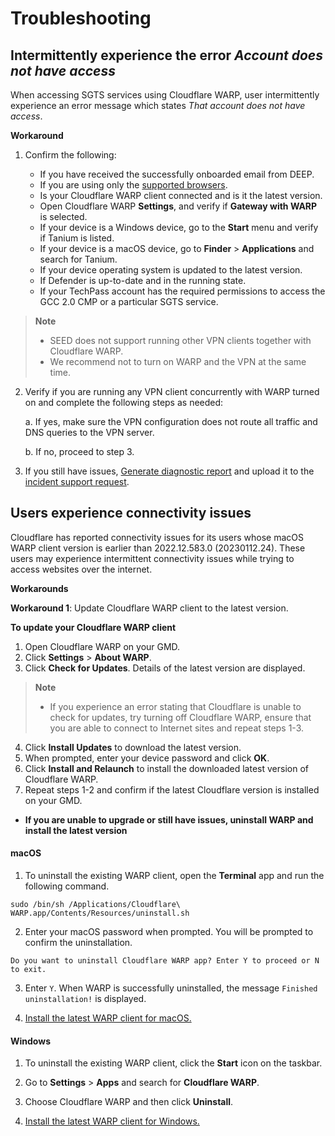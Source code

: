 # Troubleshooting

## Intermittently experience the error *Account does not have access*

When accessing SGTS services using Cloudflare WARP, user intermittently experience an error message which states *That account does not have access*.

**Workaround**

1. Confirm the following:

    - If you have received the successfully onboarded email from DEEP.
    - If you are using only the [supported browsers](additional-resources/best-practices).
    - Is your Cloudflare WARP client connected and is it the latest version. 
    - Open Cloudflare WARP **Settings**, and verify if **Gateway with WARP** is selected.
    - If your device is a Windows device, go to the **Start** menu and verify if Tanium is listed.
    - If your device is a macOS device, go to **Finder** > **Applications** and search for Tanium.
    - If your device operating system is updated to the latest version.
    - If Defender is up-to-date and in the running state.
    - If your TechPass account has the required permissions to access the GCC 2.0 CMP or a particular SGTS service.

> **Note**
>- SEED does not support running other VPN clients together with Cloudflare WARP. 
>- We recommend not to turn on WARP and the VPN at the same time.

2.  Verify if you are running any VPN client concurrently with WARP turned on and complete the following steps as needed:

    a. If yes, make sure the VPN configuration does not route all traffic and DNS queries to the VPN server.

    b. If no, proceed to step 3.

3. If you still have issues, [Generate diagnostic report](https://docs.developer.tech.gov.sg/docs/security-suite-for-engineering-endpoint-devices/#/faqs/how-to-generate-and-upload-diagnostic-files-to-incident-support-request) and upload it to the [incident support request](https://docs.developer.tech.gov.sg/docs/security-suite-for-engineering-endpoint-devices/raise-an-incident-support-request).

## Users experience connectivity issues

Cloudflare has reported connectivity issues for its users whose macOS WARP client version is earlier than 2022.12.583.0 (20230112.24). These users may experience intermittent connectivity issues while trying to access websites over the internet. 

**Workarounds**

**Workaround 1**: Update Cloudflare WARP client to the latest version.

**To update your Cloudflare WARP client**

1. Open Cloudflare WARP on your GMD.
2. Click **Settings** > **About WARP**.
3. Click **Check for Updates**. Details of the latest version are displayed.

> **Note**
>- If you experience an error stating that Cloudflare is unable to check for updates, try turning off Cloudflare WARP, ensure that you are able to connect to Internet sites and repeat steps 1-3.

4. Click **Install Updates** to download the latest version.
5. When prompted, enter your device password and click **OK**.
6. Click **Install and Relaunch** to install the downloaded latest version of Cloudflare WARP.
7. Repeat steps 1-2 and confirm if the latest Cloudflare version is installed on your GMD.

- **If you are unable to upgrade or still have issues, uninstall WARP and install the latest version**

<!-- tabs:start -->

#### **macOS**

1. To uninstall the existing WARP client, open the **Terminal** app and run the following command.

  ```
  sudo /bin/sh /Applications/Cloudflare\ WARP.app/Contents/Resources/uninstall.sh
  ```
2. Enter your macOS password when prompted. You will be prompted to confirm the uninstallation.

  ```Do you want to uninstall Cloudflare WARP app? Enter Y to proceed or N to exit.```

3. Enter `Y`. When WARP is successfully uninstalled, the message ```Finished uninstallation!``` is displayed.

4. <a href="https://docs.developer.tech.gov.sg/docs/security-suite-for-engineering-endpoint-devices/post-onboarding-instructions/mac-os?id=turn-on-cloudflare-warp-for-macos-13">Install the latest WARP client for macOS.</a>

#### **Windows**

  1. To uninstall the existing WARP client, click the **Start** icon on the taskbar.
  2. Go to **Settings** > **Apps** and search for **Cloudflare WARP**.
  3. Choose Cloudflare WARP and then click **Uninstall**.

  4. <a href="https://docs.developer.tech.gov.sg/docs/security-suite-for-engineering-endpoint-devices/post-onboarding-instructions/windows">Install the latest WARP client for Windows.</a>
 


<!-- tabs:end -->






